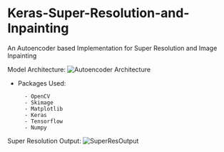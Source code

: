 # Keras-Super-Resolution-and-Inpainting
An Autoencoder based Implementation for Super Resolution and Image Inpainting

Model Architecture:
![Autoencoder Architecture](https://github.com/Shanks0465/Keras-Super-Resolution-and-Inpainting/blob/master/images/superres_model_plot.png)

- Packages Used:

        - OpenCV
        - Skimage
        - Matplotlib
        - Keras
        - Tensorflow
        - Numpy

Super Resolution Output:
![SuperResOutput](https://github.com/Shanks0465/Keras-Super-Resolution-and-Inpainting/blob/master/images/SuperResOutput.PNG)
